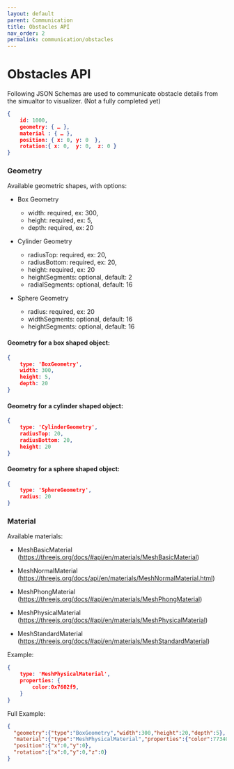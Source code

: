 ```yaml
---
layout: default
parent: Communication
title: Obstacles API
nav_order: 2
permalink: communication/obstacles
---
```


# Obstacles API

Following JSON Schemas are used to communicate obstacle details from the simualtor to visualizer.
(Not a fully completed yet)

```json
{
    id: 1000,
    geometry: { … },
    material : { … },
    position: { x: 0, y: 0  },
    rotation:{ x: 0,  y: 0,  z: 0 }
}
```
### Geometry

Available geometric shapes, with options:
- Box Geometry

    - width: required, ex: 300,
    - height: required, ex: 5,
    - depth: required, ex: 20

- Cylinder Geometry

    - radiusTop: required, ex: 20,
    - radiusBottom: required, ex: 20,
    - height: required, ex: 20
    - heightSegments: optional, default: 2
    - radialSegments: optional, default: 16

- Sphere Geometry

    - radius: required, ex: 20
    - widthSegments: optional, default: 16
    - heightSegments: optional, default: 16

#### Geometry for a box shaped object:
```json
{
    type: 'BoxGeometry',
    width: 300,
    height: 5,
    depth: 20
}
```

#### Geometry for a cylinder shaped object:
```json
{
    type: 'CylinderGeometry',
    radiusTop: 20,
    radiusBottom: 20,
    height: 20
}
```

#### Geometry for a sphere shaped object:
```json
{
    type: 'SphereGeometry',
    radius: 20
}
```


### Material

Available materials:
- MeshBasicMaterial
(https://threejs.org/docs/#api/en/materials/MeshBasicMaterial)

- MeshNormalMaterial
(https://threejs.org/docs/api/en/materials/MeshNormalMaterial.html)

- MeshPhongMaterial
(https://threejs.org/docs/#api/en/materials/MeshPhongMaterial)

- MeshPhysicalMaterial
(https://threejs.org/docs/#api/en/materials/MeshPhysicalMaterial)

- MeshStandardMaterial
(https://threejs.org/docs/#api/en/materials/MeshStandardMaterial)

Example:
```json
{
    type: 'MeshPhysicalMaterial',
    properties: {
        color:0x7602f9,
    }
}
```

Full Example:
```json
{
  "geometry":{"type":"BoxGeometry","width":300,"height":20,"depth":5},
  "material":{"type":"MeshPhysicalMaterial","properties":{"color":7734009}},
  "position":{"x":0,"y":0},
  "rotation":{"x":0,"y":0,"z":0}
}
```
